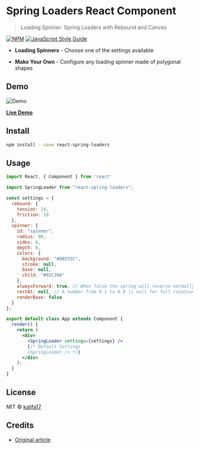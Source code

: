 # Spring Loaders React Component

> Loading Spinner: Spring Loaders with Rebound and Canvas

[![NPM](https://img.shields.io/npm/v/react-spring-loaders.svg)](https://www.npmjs.com/package/react-spring-loaders) [![JavaScript Style Guide](https://img.shields.io/badge/code_style-standard-brightgreen.svg)](https://standardjs.com)

* **Loading Spinners** - Choose one of the settings available

* **Make Your Own** - Configure any loading spinner made of polygonal shapes

## Demo

![Demo](https://lh3.googleusercontent.com/aH293rc91KU5LtiLgOqUvqTS2fmF4Q7tfPI6umAgRZmHaNB59M9KTpNeWRzG1rghl-2xwPsIXNZgwnx2_9F3AbRDqLxWWGpHPl9U0BBa4egiqm_K1z-5UXsBVPQdpH-v_XRpGq9fbQ=w552-h440-no)

[**Live Demo**](https://kalifa17.github.io/react-spring-loaders)


## Install

```bash
npm install --save react-spring-loaders
```

## Usage

```jsx
import React, { Component } from 'react'

import SpringLoader from "react-spring-loaders";

const settings = {
  rebound: {
    tension: 14,
    friction: 10
  },
  spinner: {
    id: "spinner",
    radius: 90,
    sides: 6,
    depth: 8,
    colors: {
      background: "#00272C",
      stroke: null,
      base: null,
      child: "#02C39A"
    },
    alwaysForward: true, // When false the spring will reverse normally.
    restAt: null, // A number from 0.1 to 0.9 || null for full rotation
    renderBase: false
  }
};

export default class App extends Component {
  render() {
    return (
      <div>
        <SpringLoader settings={settings} />
        {/* Default Settings 
        <SpringLoader /> */}
      </div>
    );
  }
}
```

## License

MIT © [kalifa17](https://github.com/kalifa17)

## Credits
  
  - [Original article](https://tympanus.net/codrops/2016/03/08/spring-loaders-rebound-canvas/)

